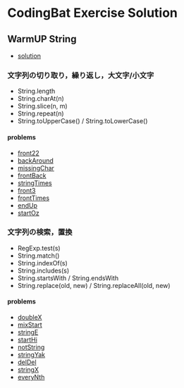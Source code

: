 # CodingBat Exercise Solution

## WarmUP String

- [solution](./warmup.string.solution.md)

### 文字列の切り取り，繰り返し，大文字/小文字

- String.length
- String.charAt(n)
- String.slice(n, m)
- String.repeat(n)
- String.toUpperCase() / String.toLowerCase()

#### problems

- [front22](../spec/front22.spec.js)
- [backAround](../spec/backAround.spec.js)
- [missingChar](../spec/missingChar.spec.js)
- [frontBack](../spec/frontBack.spec.js)
- [stringTimes](../spec/frontBack.spec.js)
- [front3](../spec/front3.spec.js)
- [frontTimes](../spec/frontTimes.spec.js)
- [endUp](../spec/endUp.spec.js)
- [startOz](../spec/startOz.spec.js)

### 文字列の検索，置換

- RegExp.test(s)
- String.match()
- String.indexOf(s)
- String.includes(s)
- String.startsWith / String.endsWith
- String.replace(old, new) / String.replaceAll(old, new)

#### problems

- [doubleX](../spec/doubleX.spec.js)
- [mixStart](../spec/mixStart.spec.js)
- [stringE](../spec/stringE.spec.js)
- [startHi](../spec/startHi.spec.js)
- [notString](../spec/notString.spec.js)
- [stringYak](../spec/stringYak.spec.js)
- [delDel](../spec/delDel.spec.js)
- [stringX](../spec/stringX.spec.js)
- [everyNth](../spec/everyNth)